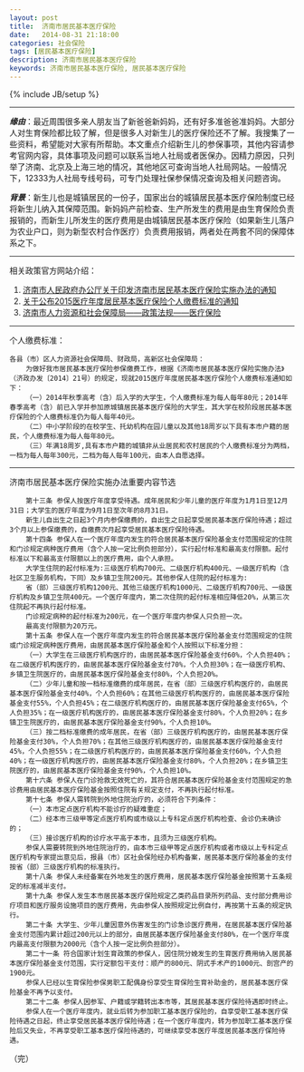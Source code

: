 ```yaml
---
layout: post
title:  济南市居民基本医疗保险
date:   2014-08-31 21:18:00
categories: 社会保险
tags: [居民基本医疗保险]
description: 济南市居民基本医疗保险
keywords: 济南市居民基本医疗保险, 居民基本医疗保险
---
```

{% include JB/setup %}

---

***缘由***：最近周围很多亲人朋友当了新爸爸新妈妈，还有好多准爸爸准妈妈。大部分人对生育保险都比较了解，但是很多人对新生儿的医疗保险还不了解。我搜集了一些资料，希望能对大家有所帮助。本文重点介绍新生儿的参保事项，其他内容请参考官网内容，具体事项及问题可以联系当地人社局或者医保办。因精力原因，只列举了济南、北京及上海三地的情况，其他地区可查询当地人社局网站。一般情况下，12333为人社局专线号码，可专门处理社保参保情况查询及相关问题咨询。

***背景***：新生儿也是城镇居民的一份子，国家出台的城镇居民基本医疗保险制度已经将新生儿纳入其保障范围。新妈妈产前检查、生产所发生的费用是由生育保险负责报销的，而新生儿所发生的医疗费用是由城镇居民基本医疗保险（如果新生儿落户为农业户口，则为新型农村合作医疗）负责费用报销，两者处在两套不同的保障体系之下。
<!-- more -->

---
相关政策官方网站介绍：

 1. [济南市人民政府办公厅关于印发济南市居民基本医疗保险实施办法的通知][1]
 2. [关于公布2015医疗年度居民基本医疗保险个人缴费标准的通知][2]
 3. [济南市人力资源和社会保障局——政策法规——医疗保险][3]

---
个人缴费标准：

    各县（市）区人力资源社会保障局、财政局，高新区社会保障局：
        为做好我市居民基本医疗保险参保缴费工作，根据《济南市居民基本医疗保险实施办法》（济政办发〔2014〕21号）的规定，现就2015医疗年度居民基本医疗保险个人缴费标准通知如下：
        （一）2014年秋季高考（含）后入学的大学生，个人缴费标准为每人每年80元；2014年春季高考（含）前已入学并参加原城镇居民基本医疗保险的大学生，其大学在校阶段居民基本医疗保险的个人缴费标准仍为每人每年40元。
        （二）中小学阶段的在校学生、托幼机构在园儿童以及其他18周岁以下具有本市户籍的居民，个人缴费标准为每人每年80元。
        （三）年满18周岁,具有本市户籍的城镇非从业居民和农村居民的个人缴费标准分为两档，一档为每人每年300元，二档为每人每年100元，由本人自愿选择。

---
济南市居民基本医疗保险实施办法重要内容节选

        第十三条 参保人按医疗年度享受待遇。成年居民和少年儿童的医疗年度为1月1日至12月31日；大学生的医疗年度为9月1日至次年的8月31日。
        新生儿自出生之日起3个月内参保缴费的，自出生之日起享受居民基本医疗保险待遇；超过3个月以上参保缴费的，自缴费次月起享受居民基本医疗保险待遇。
        第十四条 参保人在一个医疗年度内发生的符合居民基本医疗保险基金支付范围规定的住院和门诊规定病种医疗费用（含个人按一定比例负担部分），实行起付标准和最高支付限额。起付标准以下和最高支付限额以上的医疗费用，由个人承担。
        大学生住院的起付标准为:三级医疗机构700元、二级医疗机构400元、一级医疗机构（含社区卫生服务机构，下同）及乡镇卫生院200元。其他参保人住院的起付标准为:
        省（部）三级医疗机构1200元、其他三级医疗机构1000元、二级医疗机构700元、一级医疗机构及乡镇卫生院400元。一个医疗年度内，第二次住院的起付标准相应降低20%，从第三次住院起不再执行起付标准。
        门诊规定病种的起付标准为200元，在一个医疗年度内参保人只负担一次。
        最高支付限额为20万元。
        第十五条 参保人在一个医疗年度内发生的符合居民基本医疗保险基金支付范围规定的住院或门诊规定病种医疗费用，由居民基本医疗保险基金和个人按照以下标准分担：
        （一）大学生在三级医疗机构医疗的，由居民基本医疗保险基金支付60%，个人负担40%；在二级医疗机构医疗的，由居民基本医疗保险基金支付70%，个人负担30%；在一级医疗机构、乡镇卫生院医疗的，由居民基本医疗保险基金支付80%，个人负担20%。
        （二）少年儿童和按一档标准缴费的成年居民，在省（部）三级医疗机构医疗的，由居民基本医疗保险基金支付40%，个人负担60%；在其他三级医疗机构医疗的，由居民基本医疗保险基金支付55%，个人负担45%；在二级医疗机构医疗的，由居民基本医疗保险基金支付65%，个人负担35%；在一级医疗机构医疗的，由居民基本医疗保险基金支付80%，个人负担20%；在乡镇卫生院医疗的，由居民基本医疗保险基金支付90%，个人负担10%。
        （三）按二档标准缴费的成年居民，在省（部）三级医疗机构医疗的，由居民基本医疗保险基金支付30%，个人负担70%；在其他三级医疗机构医疗的，由居民基本医疗保险基金支付45%，个人负担55%；在二级医疗机构医疗的，由居民基本医疗保险基金支付60%，个人负担40%；在一级医疗机构医疗的，由居民基本医疗保险基金支付80%，个人负担20%；在乡镇卫生院医疗的，由居民基本医疗保险基金支付90%，个人负担10%。
        第十六条 参保人在门诊抢救无效死亡的，其符合居民基本医疗保险基金支付范围规定的急诊费用由居民基本医疗保险基金按照住院有关规定支付，不再执行起付标准。
        第十七条 参保人需转院到外地住院治疗的，必须符合下列条件：
        （一）本市定点医疗机构不能诊疗的疑难重症；
        （二）经本市三级甲等定点医疗机构或市级以上专科定点医疗机构检查、会诊仍未确诊的；
        （三）接诊医疗机构的诊疗水平高于本市，且须为三级医疗机构。
        参保人需要转院到外地住院治疗的，由本市三级甲等定点医疗机构或者市级以上专科定点医疗机构专家提出意见后，报县（市）区社会保险经办机构备案，居民基本医疗保险基金的支付按省（部）三级医疗机构的标准执行。
        第十八条 参保人未经备案在外地发生的医疗费用，居民基本医疗保险基金按照第十五条规定的标准减半支付。
        第十九条 参保人发生本市居民基本医疗保险规定乙类药品目录所列药品、支付部分费用诊疗项目和医疗服务设施项目的医疗费用，先由参保人按照规定比例自付，再按第十五条的规定执行。
        第二十条 大学生、少年儿童因意外伤害发生的门诊急诊医疗费用，在居民基本医疗保险基金支付范围内累计超过200元以上的部分，由居民基本医疗保险基金支付80%，在一个医疗年度内最高支付限额为2000元（含个人按一定比例负担部分）。
        第二十一条 符合国家计划生育政策的参保人，因住院分娩发生的生育医疗费用纳入居民基本医疗保险基金支付范围，实行定额包干支付：顺产的800元、阴式手术产的1000元、剖宫产的1900元。
        参保人已经以生育保险参保男职工配偶身份享受生育保险生育补助金的，居民基本医疗保险基金不再予以支付。
        第二十二条 参保人因参军、户籍或学籍转出本市等，其居民基本医疗保险待遇即时终止。
        参保人在一个医疗年度内，就业后转为参加职工基本医疗保险的，自享受职工基本医疗保险待遇之日起，终止享受居民基本医疗保险待遇；在一个医疗年度内，转为参加职工基本医疗保险后又失业，不再享受职工基本医疗保险待遇的，可继续享受本医疗年度居民基本医疗保险待遇。

  [1]: http://www.jnhrss.gov.cn/Contents/ArticleShow.asp?ArticleID=16137
  [2]: http://www.jnhrss.gov.cn/Contents/ArticleShow.asp?ArticleID=16138
  [3]: http://www.jnhrss.gov.cn/Contents/ShowClass.asp?ClassID=159

（完）
